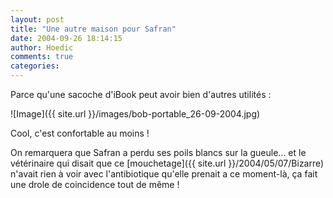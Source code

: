 ```yaml
---
layout: post
title: "Une autre maison pour Safran"
date: 2004-09-26 18:14:15
author: Hoedic
comments: true
categories: 
---
```



Parce qu'une sacoche d'iBook peut avoir bien d'autres utilités :

![Image]({{ site.url }}/images/bob-portable_26-09-2004.jpg)
<div class="photoattrib">Cool, c'est confortable au moins !</div>



On remarquera que Safran a perdu ses poils blancs sur la gueule... et le vétérinaire qui disait que ce [mouchetage]({{ site.url }}/2004/05/07/Bizarre) n'avait rien à voir avec l'antibiotique qu'elle prenait a ce moment-là, ça fait une drole de coincidence tout de même !